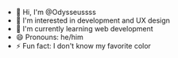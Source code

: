 - 👋 Hi, I'm @Odysseussss
- 👀 I'm interested in development and UX design
- 🌱 I'm currently learning web development
- 😄 Pronouns: he/him
- ⚡ Fun fact: I don't know my favorite color
